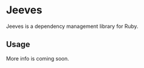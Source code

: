 Jeeves
======

Jeeves is a dependency management library for Ruby.

Usage
-----

More info is coming soon.

